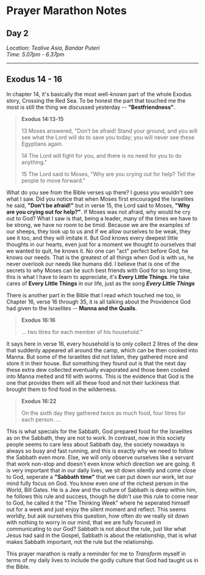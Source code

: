 # Prayer Marathon Notes

## Day 2

_Location: Tealive Asia, Bandar Puteri_<br>
_Time: 5.07pm - 6.37pm_

---

## Exodus 14 - 16

In chapter 14, it's basically the most well-known part of the whole Exodus story, Crossing the Red Sea. To be honest the part that touched me the most is still the thing we discussed yesterday -- **"Bestfriendness"**.

> **Exodus 14:13-15**
>
> 13 Moses answered, "Don't be afraid! Stand your ground, and you will see what the Lord will do to save you today; you will never see these Egyptians again.
>
> 14 The Lord will fight for you, and there is no need for you to do anything."
>
> 15 The Lord said to Moses, "Why are you crying out for help? Tell the people to move forward."

What do you see from the Bible verses up there? I guess you wouldn't see what I saw. Did you notice that when Moses first encouraged the Israelites he said, **"Don't be afraid!"** but in verse 15,
the Lord said to Moses, **"Why are you crying out for help?"**. If Moses was not afraid, why would he cry out to God?
What I saw is that, being a leader, many of the times we have to be strong, we have no room to be timid. Because we are the examples of our sheeps, they look up to us and if we allow ourselves to be weak, they see it too, and they will imitate it.
But God knows every deepest little thoughts in our hearts, even just for a moment we thought to ourselves that we wanted to quit, he knows it.
No one can "act" perfect before God, he knows our needs. That is the greatest of all things when God is with us, he never overlook our needs like humans did.
I believe that is one of the secrets to why Moses can be such best friends with God for so long time, this is what I have to learn to appreciate, it's **Every Little Things**.
He take cares of **Every Little Things** in our life, just as the song **_Every Little Things_**

There is another part in the Bible that I read which touched me too, in Chapter 16, verse 16 through 35, it is all talking about the Providence God had given to the Israelites -- **Manna and the Quails**.

> **Exodus 16:16**
>
> ... two litres for each member of his household."

It says here in verse 16, every household is to only collect 2 litres of the dew that suddenly appeared all around the camp, which can be then cooked into Manna. But some of the Israelites did not listen, they gathered more and store it in their house. But something they found out is that the next day these extra dew collected eventually evaporated and those been cooked into Manna melted and fill with worms.
This is the evidence that God is the one that provides them will all these food and not their luckiness that brought them to find food in the wilderness.

> **Exodus 16:22**
>
> On the sixth day they gathered twice as much food, four litres for each person. ...

This is what specials for the Sabbath, God prepared food for the Israelites as on the Sabbath, they are not to work. In contrast, now in this society people seems to care less about Sabbath day, the society nowadays is always so busy and fast running, and this is exactly why we need to follow the Sabbath even more.
Else, we will only observe ourselves like a servant that work non-stop and doesn't even know which direction we are going. It is very important that in our daily lives, we sit down silently and come close to God, seperate a **"Sabbath time"** that we can put down our work, let our mind fully focus on God. You know even one of the richest person in the World, Bill Gates. He is a Jew and the culture of Sabbath is deep within him, he follows this rule and success, though he didn't use this rule to come near to God, he called it the "The Thinking Week" where he seperated himself out for a week and just enjoy the silent moment and reflect.
This seems worldly, but ask ourselves this question, how often do we really sit down with nothing to worry in our mind, that we are fully focused in communicating to our God?
Sabbath is not about the rule, just like what Jesus had said in the Gospel, Sabbath is about the relationship, that is what makes Sabbath important, not the rule but the relationship.

This prayer marathon is really a reminder for me to _Transform_ myself in terms of my daily lives to include the godly culture that God had taught us in the Bible.
